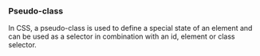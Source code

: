 ### Pseudo-class

In CSS, a pseudo-class is used to define a special state of an element and can be used as a selector in combination with an id, element or class selector.
